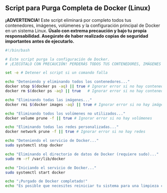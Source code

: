 ## Script para Purga Completa de Docker (Linux)

**¡ADVERTENCIA!** Este script eliminará por completo todos tus contenedores, imágenes, volúmenes y la configuración principal de Docker en un sistema Linux. **Úsalo con extrema precaución y bajo tu propia responsabilidad. Asegúrate de haber realizado copias de seguridad importantes antes de ejecutarlo.**

```bash
#!/bin/bash

# Este script purga la configuración de Docker.
# ¡EJECÚTALO CON PRECAUCIÓN! PERDERÁS TODOS TUS CONTENEDORES, IMÁGENES Y VOLÚMENES.

set -e # Detener el script si un comando falla

echo "Deteniendo y eliminando todos los contenedores..."
docker stop $(docker ps -aq) || true # Ignorar error si no hay contenedores
docker rm $(docker ps -aq) || true   # Ignorar error si no hay contenedores

echo "Eliminando todas las imágenes..."
docker rmi $(docker images -aq) || true # Ignorar error si no hay imágenes

echo "Eliminando todos los volúmenes no utilizados..."
docker volume prune -f || true # Ignorar error si no hay volúmenes

echo "Eliminando todas las redes personalizadas..."
docker network prune -f || true # Ignorar error si no hay redes

echo "Deteniendo el servicio de Docker..."
sudo systemctl stop docker

echo "Eliminando el directorio de datos de Docker (requiere sudo)..."
sudo rm -rf /var/lib/docker

echo "Iniciando el servicio de Docker..."
sudo systemctl start docker

echo "¡Purgado de Docker completado!"
echo "Es posible que necesites reiniciar tu sistema para una limpieza completa."
